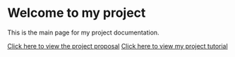 ---
---
# Welcome to my project

This is the main page for my project documentation.

[Click here to view the project proposal](./roadmap.md)
[Click here to view my project tutorial](./Tutorial//Index.md)